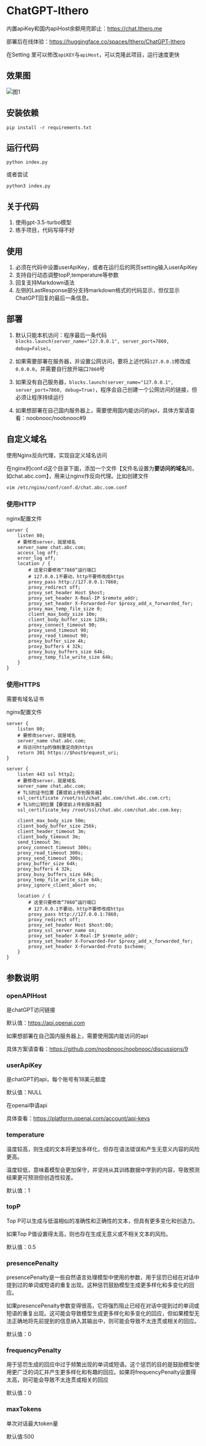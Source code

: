 # ChatGPT-lthero

内置apiKey和国内apiHost余额用完即止：https://chat.lthero.me

部署后在线体验：https://huggingface.co/spaces/lthero/ChatGPT-lthero

在Setting 里可以修改`apiKEY`与`apiHost`，可以克隆此项目，运行速度更快

## 效果图
![图1](https://github.com/lthero-big/ChatGPT-lthero/blob/main/2%5DY%7DOFGHC75L%5B7%60W%40%5DYHA%40O.jpg)


## 安装依赖

```
pip install -r requirements.txt
```



## 运行代码

```
python index.py
```

或者尝试

```
python3 index.py
```

## 关于代码
1. 使用gpt-3.5-turbo模型
2. 练手项目，代码写得不好


## 使用

1. 必须在代码中设置userApiKey，或者在运行后的网页setting输入userApiKey
2. 支持自行动态调整topP,temperature等参数
3. 回复支持Markdown语法
4. 左侧的LastResponse部分支持markdown格式的代码显示，但仅显示ChatGPT回复的最后一条信息。





## 部署

1. 默认只能本机访问：程序最后一条代码`blocks.launch(server_name="127.0.0.1", server_port=7860, debug=False)`。

2. 如果需要部署在服务器，并设置公网访问，要将上述代码`127.0.0.1`修改成`0.0.0.0`，并需要自行放开端口`7860`号

3. 如果没有自己服务器，`blocks.launch(server_name="127.0.0.1", server_port=7860, debug=True)`，程序会自己创建一个公网访问的链接，但必须让程序持续运行

4. 如果想部署在自己国内服务器上，需要使用国内能访问的api，具体方案请查看：noobnooc/noobnooc#9

   
## 自定义域名

使用Nginx反向代理，实现自定义域名访问

在nginx的conf.d这个目录下面，添加一个文件【文件名设置为**要访问的域名**同，如chat.abc.com】，用来让nginx作反向代理。比如创建文件

```SHELL
vim /etc/nginx/conf/conf.d/chat.abc.com.conf
```

### 使用HTTP

nginx配置文件

```nginx
server {
	listen 80;
	# 要修改server，就是域名
    server_name chat.abc.com;
	access_log off;
	error_log off;
	location / {
		# 这里只要修改“7860”运行端口
        # 127.0.0.1不要动，http不要修改成https
		proxy_pass http://127.0.0.1:7860;   
		proxy_redirect off;
		proxy_set_header Host $host;
		proxy_set_header X-Real-IP $remote_addr;
		proxy_set_header X-Forwarded-For $proxy_add_x_forwarded_for;
		proxy_max_temp_file_size 0;
		client_max_body_size 10m;
		client_body_buffer_size 128k;
		proxy_connect_timeout 90;
		proxy_send_timeout 90;
		proxy_read_timeout 90;
		proxy_buffer_size 4k;
		proxy_buffers 4 32k;
		proxy_busy_buffers_size 64k;
		proxy_temp_file_write_size 64k;
	}
}
```





### 使用HTTPS

需要有域名证书

nginx配置文件

```Nginx
server {
    listen 80;
    # 要修改server，就是域名
    server_name chat.abc.com;
    # 将访问http的强制重定向到https
    return 301 https://$host$request_uri;
}

server {
    listen 443 ssl http2;
    # 要修改server，就是域名
    server_name chat.abc.com;
	# TLS的证书位置【要提前上传到服务器】
    ssl_certificate /root/ssl/chat.abc.com/chat.abc.com.crt;
    # TLS的公钥位置【要提前上传到服务器】
    ssl_certificate_key /root/ssl/chat.abc.com/chat.abc.com.key;

    client_max_body_size 50m;
    client_body_buffer_size 256k;
    client_header_timeout 3m;
    client_body_timeout 3m;
    send_timeout 3m;
    proxy_connect_timeout 300s;
    proxy_read_timeout 300s;
    proxy_send_timeout 300s;
    proxy_buffer_size 64k;
    proxy_buffers 4 32k;
    proxy_busy_buffers_size 64k;
    proxy_temp_file_write_size 64k;
    proxy_ignore_client_abort on;

    location / {
        # 这里只要修改“7860”运行端口
        # 127.0.0.1不要动，http不要修改成https
        proxy_pass http://127.0.0.1:7860;
        proxy_redirect off;
        proxy_set_header Host $host:80;
        proxy_ssl_server_name on;
        proxy_set_header X-Real-IP $remote_addr;
        proxy_set_header X-Forwarded-For $proxy_add_x_forwarded_for;
        proxy_set_header X-Forwarded-Proto $scheme;
    }
}
```



## 参数说明

### openAPIHost

是chatGPT访问链接

默认值：https://api.openai.com

如果想部署在自己国内服务器上，需要使用国内能访问的api

具体方案请查看：https://github.com/noobnooc/noobnooc/discussions/9



### userApiKey

是chatGPT的api，每个账号有18美元额度

默认值：NULL

在openai申请api

具体查看：https://platform.openai.com/account/api-keys



### temperature

温度较高，则生成的文本将更加多样化，但存在语法错误和产生无意义内容的风险更高。

温度较低，意味着模型会更加保守，并坚持从其训练数据中学到的内容，导致预测结果更可预测但创造性较差。

默认值：1



### topP

Top P可以生成与低温相似的准确性和正确性的文本，但具有更多变化和创造力。

如果Top P值设置得太高，则也存在生成无意义或不相关文本的风险。

默认值：0.5



### presencePenalty

presencePenalty是一些自然语言处理模型中使用的参数，用于惩罚已经在对话中提到过的单词或短语的重复出现。这种惩罚鼓励模型生成更多样化和多变化的回应。

如果presencePenalty参数变得很高，它将强烈阻止已经在对话中提到过的单词或短语的重复出现。这可能会导致模型生成更多样化和多变化的回应，但如果模型无法正确地将先前提到的信息纳入其输出中，则可能会导致不太连贯或相关的回应。

默认值：0



### frequencyPenalty

用于惩罚生成的回应中过于频繁出现的单词或短语。这个惩罚的目的是鼓励模型使用更广泛的词汇并产生更多样化和有趣的回应。如果将frequencyPenalty设置得太高，则可能会导致不太连贯或相关的回应

默认值：0



### maxTokens

单次对话最大token量

默认值:500
